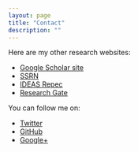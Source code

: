 ```yaml
---
layout: page
title: "Contact"
description: ""
---
```


Here are my other research websites:

+ [Google Scholar site](http://scholar.google.com/citations?user=ONu4SBcAAAAJ&hl=en)
+ [SSRN](http://papers.ssrn.com/sol3/cf_dev/AbsByAuth.cfm?per_id=341818)
+ [IDEAS Repec](http://ideas.repec.org/e/phe35.html)
+ [Research Gate](http://www.researchgate.net/profile/Ruben_Hernandez-Murillo)


You can follow me on:

+ <a href="https://twitter.com/RubenHdzM">Twitter <span class="flaticon-social19"></span></a>
+ <a href="https://github.com/rubenhm">GitHub <span class="flaticon-github17"></span></a>
+ <a href="https://plus.google.com/+RubenHernandezMurillo/">Google+ <span class="flaticon-google23"></span></a>


